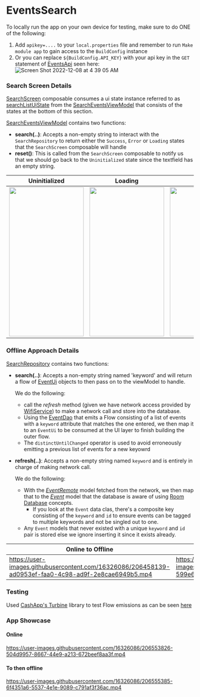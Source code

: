 # EventsSearch
To locally run the app on your own device for testing, make sure to do ONE of the following:
 1. Add `apikey=....` to your `local.properties` file and remember to run `Make module app` to gain access to the `BuildConfig` instance
 2. Or you can replace `${BuildConfig.API_KEY}` with your api key in the `GET` statement of [EventsApi](https://github.com/palexis3/EventsSearch/blob/main/app/src/main/java/com/example/eventsearch/data/remote/EventsApi.kt) seen here:
    ![Screen Shot 2022-12-08 at 4 39 05 AM](https://user-images.githubusercontent.com/16326086/206448798-6778cf72-d2e3-4287-866b-13a028f364a2.png)


### Search Screen Details
[SearchScreen](https://github.com/palexis3/EventsSearch/blob/main/app/src/main/java/com/example/eventsearch/ui/composable/SearchScreen.kt) composable consumes a ui state instance referred to as [searchListUiState](https://github.com/palexis3/EventsSearch/blob/main/app/src/main/java/com/example/eventsearch/ui/composable/SearchScreen.kt#L76) from the [SearchEventsViewModel](https://github.com/palexis3/EventsSearch/blob/main/app/src/main/java/com/example/eventsearch/ui/viewmodel/SearchEventsViewModel.kt) that consists of the states at the bottom of this section.

[SearchEventsViewModel](https://github.com/palexis3/EventsSearch/blob/main/app/src/main/java/com/example/eventsearch/ui/viewmodel/SearchEventsViewModel.kt)  contains two functions:
 - **search(..)**: Accepts a non-empty string to interact with the `SearchRepository` to return either the `Success`, `Error` or `Loading` states that the 
     `SearchScreen` composable will handle
 - **reset()**: This is called from the `SearchScreen` composable to notify us that we should go back to the `Uninitialized` state since the textfield has
     an empty string.


|                       Uninitialized                               |                         Loading                                   |                              Error                                |                             Success                               |                                                              
| ------------------------------------------------------------------|-------------------------------------------------------------------|-------------------------------------------------------------------|-------------------------------------------------------------------|  
| <img src="https://tinyurl.com/2ru6k5kc" width="200" height="400"> | <img src="https://tinyurl.com/2w7vbrn9" width="200" height="400"> | <img src="https://tinyurl.com/3a33mfka" width="200" height="400"> | <img src="https://tinyurl.com/282ku9sx" width="200" height="400"> |



 
### Offline Approach Details
[SearchRepository](https://github.com/palexis3/EventsSearch/blob/main/app/src/main/java/com/example/eventsearch/data/repository/SearchRepositoryImpl.kt) contains two functions:
- **search(..)**: Accepts a non-empty string named 'keyword' and will return a flow of [EventUi](https://github.com/palexis3/EventsSearch/blob/main/app/src/main/java/com/example/eventsearch/data/model/EventUi.kt) objects to then pass on to the viewModel to handle. 

  We do the following:
   - call the *refresh* method (given we have network access provided by [WifiService](https://github.com/palexis3/EventsSearch/blob/main/app/src/main/java/com/example/eventsearch/utils/WifiService.kt)) to make a network call and store into the database.
   - Using the [EventDao](https://github.com/palexis3/EventsSearch/blob/main/app/src/main/java/com/example/eventsearch/data/local/EventDao.kt) that emits a Flow consisting of a list of events
      with a `keyword` attribute that matches the one entered, we then map it to an `EventUi` to be consumed at the UI layer to finish building the outer flow.
   - The `distinctUntilChanged` operator is used to avoid erroneously emitting a previous list of events for a new keyowrd
      
- **refresh(..)**: Accepts a non-empty string named `keyword` and is entirely in charge of making network call.

   We do the following:
   - With the *[EventRemote](https://github.com/palexis3/EventsSearch/blob/main/app/src/main/java/com/example/eventsearch/data/model/EventRemote.kt)* model fetched from the network, we then map that to the *[Event](https://github.com/palexis3/EventsSearch/blob/main/app/src/main/java/com/example/eventsearch/data/model/Event.kt)* model that the database is aware of using [Room Database](https://developer.android.com/training/data-storage/room/defining-data?hl=en) concepts.
     - If you look at the `Event` data clas, there's a composite key consisting of the `keyword` and `id` to ensure events can be tagged to multiple keywords and not be singled out to one. 
   - Any `Event` models that never existed with a unique `keyword` and `id` pair is stored else we ignore inserting it since it exists already.
     
                                                                                                                                                            

|                    Online to Offline                                                                   |                                            Offline to Online                                                       | 
|---------------------------------------------------------------------------------------------------------------|--------------------------------------------------------------------------------------------------------------------| 
|      https://user-images.githubusercontent.com/16326086/206458139-ad0953ef-faa0-4c98-ad9f-2e8cae6949b5.mp4|  https://user-images.githubusercontent.com/16326086/206544712-599e6739-f3ae-4b1e-b790-5aef4403d72e.mp4 |



### Testing
Used [CashApp's Turbine](https://github.com/cashapp/turbine) library to test Flow emissions as can be seen [here](https://github.com/palexis3/EventsSearch/blob/main/app/src/test/java/com/example/eventsearch/ui/viewmodel/SearchEventsViewModelTest.kt)


### App Showcase

#### Online
https://user-images.githubusercontent.com/16326086/206553826-504d9957-8667-44e9-a213-672beef8aa3f.mp4

#### To then offline
https://user-images.githubusercontent.com/16326086/206555385-6f4351a6-5537-4e1e-9089-c791af3f36ac.mp4


